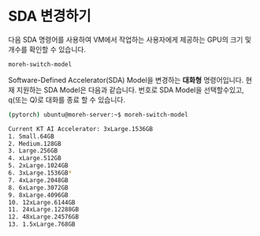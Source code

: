 # SDA 변경하기

다음 SDA 명령어를 사용하여 VM에서 작업하는 사용자에게 제공하는 GPU의 크기 및 개수를 확인할 수 있습니다.

```
moreh-switch-model
```

Software-Defined Accelerator(SDA) Model을 변경하는 ****대화형**** 명령어입니다. 현재 지원하는 SDA Model은 다음과 같습니다. 번호로 SDA Model을 선택할수있고, q(또는 Q)로 대화를 종료 할 수 있습니다.

```bash
(pytorch) ubuntu@moreh-server:~$ moreh-switch-model

Current KT AI Accelerator: 3xLarge.1536GB
1. Small.64GB
2. Medium.128GB
3. Large.256GB
4. xLarge.512GB
5. 2xLarge.1024GB
6. 3xLarge.1536GB*
7. 4xLarge.2048GB
8. 6xLarge.3072GB
9. 8xLarge.4096GB
10. 12xLarge.6144GB
11. 24xLarge.12288GB
12. 48xLarge.24576GB
13. 1.5xLarge.768GB
```
